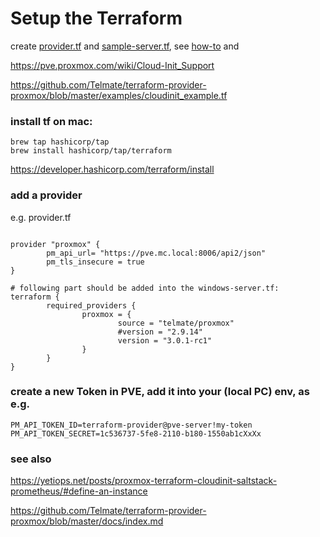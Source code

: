 
# Setup the Terraform

create [provider.tf](https://github.com/smirnov-mi/how-to/blob/main/proxmox/tf-mc-local/provider.tf) and
[sample-server.tf](https://github.com/smirnov-mi/how-to/blob/main/proxmox/tf-mc-local/srv-ubuntu1.tf),
see [how-to](https://github.com/smirnov-mi/how-to/tree/main/proxmox/tf-mc-local) and

https://pve.proxmox.com/wiki/Cloud-Init_Support

https://github.com/Telmate/terraform-provider-proxmox/blob/master/examples/cloudinit_example.tf


### install tf on mac:

```
brew tap hashicorp/tap
brew install hashicorp/tap/terraform
```
https://developer.hashicorp.com/terraform/install


### add a provider

e.g. provider.tf
```

provider "proxmox" {
        pm_api_url= "https://pve.mc.local:8006/api2/json"
        pm_tls_insecure = true
}

# following part should be added into the windows-server.tf:
terraform {
        required_providers {
                proxmox = {
                        source = "telmate/proxmox"
                        #version = "2.9.14"
                        version = "3.0.1-rc1"
                }
        }
}
```

### create a new Token in PVE, add it into your (local PC) env, as e.g.
```
PM_API_TOKEN_ID=terraform-provider@pve-server!my-token
PM_API_TOKEN_SECRET=1c536737-5fe8-2110-b180-1550ab1cXxXx
```


### see also 

https://yetiops.net/posts/proxmox-terraform-cloudinit-saltstack-prometheus/#define-an-instance

https://github.com/Telmate/terraform-provider-proxmox/blob/master/docs/index.md




